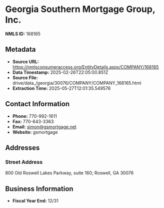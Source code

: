 # Georgia Southern Mortgage Group, Inc.

**NMLS ID:** 168165

## Metadata
- **Source URL:** https://nmlsconsumeraccess.org/EntityDetails.aspx/COMPANY/168165
- **Data Timestamp:** 2025-02-26T22:05:00.851Z
- **Source File:** drive/data_/georgia/30076/COMPANY/COMPANY_168165.html
- **Extraction Time:** 2025-05-27T12:01:35.549576

## Contact Information
- **Phone:** 770-992-1611
- **Fax:** 770-643-3363
- **Email:** simon@gsmortgage.net
- **Website:** gsmortgage

## Addresses
### Street Address
800 Old Roswell Lakes Parkway, suite 160; Roswell, GA 30076

## Business Information
- **Fiscal Year End:** 12/31
